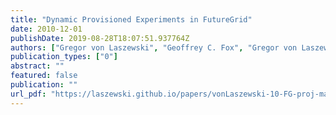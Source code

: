 ```yaml
---
title: "Dynamic Provisioned Experiments in FutureGrid"
date: 2010-12-01
publishDate: 2019-08-28T18:07:51.937764Z
authors: ["Gregor von Laszewski", "Geoffrey C. Fox", "Gregor von Laszewski", "Geoffrey C. Fox", "FutureGrid Team"]
publication_types: ["0"]
abstract: ""
featured: false
publication: ""
url_pdf: "https://laszewski.github.io/papers/vonLaszewski-10-FG-proj-management.pdf"
---
```


